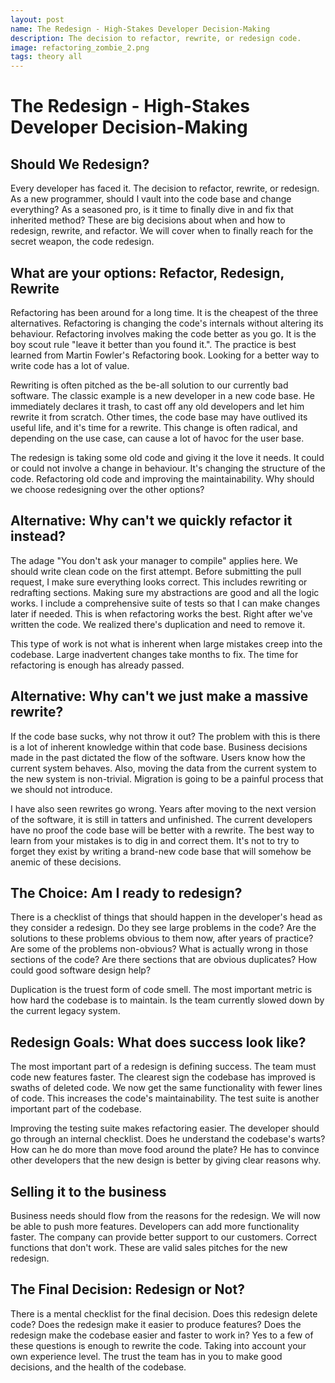```yaml
---
layout: post
name: The Redesign - High-Stakes Developer Decision-Making
description: The decision to refactor, rewrite, or redesign code. 
image: refactoring_zombie_2.png
tags: theory all
---
```


# The Redesign - High-Stakes Developer Decision-Making
## Should We Redesign?
Every developer has faced it. The decision to refactor, rewrite, or redesign. As a new programmer, should I vault into 
the code base and change everything? As a seasoned pro, is it time to finally dive in and fix that inherited method? These 
are big decisions about when and how to redesign, rewrite, and refactor. We will cover when to finally reach for the secret 
weapon, the code redesign.

## What are your options: Refactor, Redesign, Rewrite
Refactoring has been around for a long time. It is the cheapest of the three alternatives. Refactoring is changing the 
code's internals without altering its behaviour. Refactoring involves making the code better as you go. It is the boy scout 
rule "leave it better than you found it.". The practice is best learned from Martin Fowler's Refactoring book. Looking for 
a better way to write code has a lot of value. 

Rewriting is often pitched as the be-all solution to our currently bad software. 
The classic example is a new developer in a new code base. He immediately declares it trash, to cast off any old developers 
and let him rewrite it from scratch. Other times, the code base may have outlived its useful life, and it's time for a rewrite. 
This change is often radical, and depending on the use case, can cause a lot of havoc for the user base. 

The redesign is taking some old code and giving it the love it needs. It could or could not involve a change in behaviour. 
It's changing the structure of the code. Refactoring old code and improving the maintainability. Why should we choose 
redesigning over the other options? 

## Alternative: Why can't we quickly refactor it instead?
The adage "You don't ask your manager to compile" applies here. We should write clean code on the first attempt. Before 
submitting the pull request, I make sure everything looks correct. This includes rewriting or redrafting sections. Making 
sure my abstractions are good and all the logic works. I include a comprehensive suite of tests so that I can make changes 
later if needed. This is when refactoring works the best. Right after we've written the code. We realized there's duplication and need to 
remove it. 

This type of work is not what is inherent when large mistakes creep into the codebase. Large inadvertent changes take 
months to fix. The time for refactoring is enough has already passed.

## Alternative: Why can't we just make a massive rewrite?
If the code base sucks, why not throw it out? The problem with this is there is a lot of inherent knowledge within that 
code base. Business decisions made in the past dictated the flow of the software. Users know how the current system behaves. 
Also, moving the data from the current system to the new system is non-trivial. Migration is going to be a painful process 
that we should not introduce. 

I have also seen rewrites go wrong. Years after moving to the next version of the software, it is still in tatters and 
unfinished. The current developers have no proof the code base will be better with a rewrite. The best way to learn from 
your mistakes is to dig in and correct them. It's not to try to forget they exist by writing a brand-new code base that 
will somehow be anemic of these decisions.

## The Choice: Am I ready to redesign?
There is a checklist of things that should happen in the developer's head as they consider a redesign. Do they see large 
problems in the code? Are the solutions to these problems obvious to them now, after years of practice? Are some of the 
problems non-obvious? What is actually wrong in those sections of the code? Are there sections that are obvious duplicates? 
How could good software design help?

Duplication is the truest form of code smell. The most important metric is how hard the codebase is to maintain. Is the 
team currently slowed down by the current legacy system.

## Redesign Goals: What does success look like?
The most important part of a redesign is defining success. The team must code new features faster. The clearest sign the 
codebase has improved is swaths of deleted code. We now get the same functionality with fewer lines of code. This increases 
the code's maintainability. The test suite is another important part of the codebase.

Improving the testing suite makes refactoring easier. The developer should go through an internal checklist. Does he 
understand the codebase's warts? How can he do more than move food around the plate? He has to convince other developers 
that the new design is better by giving clear reasons why.

## Selling it to the business
Business needs should flow from the reasons for the redesign. We will now be able to push more features. Developers can 
add more functionality faster. The company can provide better support to our customers. Correct functions that don't work. 
These are valid sales pitches for the new redesign.

## The Final Decision: Redesign or Not?
There is a mental checklist for the final decision. Does this redesign delete code? Does the redesign make it easier to 
produce features? Does the redesign make the codebase easier and faster to work in? Yes to a few of these questions is 
enough to rewrite the code. Taking into account your own experience level. The trust the team has in you to make good 
decisions, and the health of the codebase.